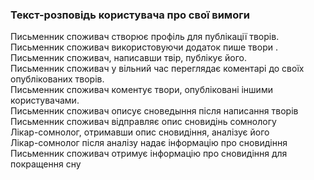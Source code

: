 ### Текст-розповідь користувача про свої вимоги

Письменник споживач створює профіль для публікації творів.  
Письменник споживач використовуючи додаток пише твори .  
Письменник споживач, написавши твір, публікує його.  
Письменник споживач у вільний час переглядає коментарі до своїх опублікованих творів.  
Письменник споживач коментує твори, опубліковані іншими користувачами.  
Письменник споживач описує сноведыння після написання творів  
Письменник споживач відправляє опис сновидінь сомнологу  
Лікар-сомнолог, отримавши опис сновидіння, аналізує його  
Лікар-сомнолог після аналізу надає інформацію про сновидіння  
Письменник споживач отримує інформацію про сновидіння для покращення сну  
